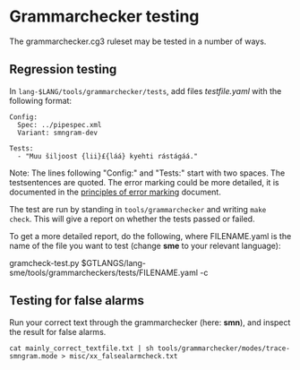 Grammarchecker testing
======================

The grammarchecker.cg3 ruleset may be tested in a number of ways.


## Regression testing

In ``lang-$LANG/tools/grammarchecker/tests``, add files *testfile.yaml* with the following format:

```
Config:
  Spec: ../pipespec.xml
  Variant: smngram-dev

Tests:
  - "Muu šiljoost {lii}£{láá} kyehti rástágáá."
```

Note: The lines following "Config:" and "Tests:" start with two spaces. The testsentences are quoted. The error marking could be more detailed, it is documented in the [principles of error marking](../spelling/testdoc/error-markup.html) document.

The test are run by standing in ``tools/grammarchecker`` and writing ``make check``. This will give  a report on whether the tests passed or failed.

To get a more detailed report, do the following, where FILENAME.yaml is the name of the file you want to test (change **sme** to your relevant language):

gramcheck-test.py $GTLANGS/lang-sme/tools/grammarcheckers/tests/FILENAME.yaml -c
 

## Testing for false alarms

Run your correct text through the grammarchecker (here: **smn**), and inspect the result for false alarms.

```
cat mainly_correct_textfile.txt | sh tools/grammarchecker/modes/trace-smngram.mode > misc/xx_falsealarmcheck.txt
```

